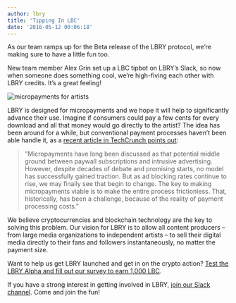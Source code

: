 ```yaml
---
author: lbry
title: 'Tipping In LBC'
date: '2016-05-12 00:06:18'
---
```

As our team ramps up for the Beta release of the LBRY protocol, we’re making sure to have a little fun too.

New team member Alex Grin set up a LBC tipbot on LBRY’s Slack, so now when someone does something cool, we’re high-fiving each other with LBRY credits. It’s a great feeling!

![micropayments for artists](/img/micropayment-tip-busker.jpg)

LBRY is designed for micropayments and we hope it will help to significantly advance their use. Imagine if consumers could pay a few cents for every download and all that money would go directly to the artist? The idea has been around for a while, but conventional payment processes haven’t been able handle it, as a [recent article in TechCrunch points out](http://techcrunch.com/2016/05/04/the-rise-of-a-new-era-in-the-monetization-of-digital-content/):

>”Micropayments have long been discussed as that potential middle ground between paywall subscriptions and intrusive advertising. However, despite decades of debate and promising starts, no model has successfully gained traction. But as ad blocking rates continue to rise, we may finally see that begin to change. The key to making micropayments viable is to make the entire process frictionless. That, historically, has been a challenge, because of the reality of payment processing costs.”

We believe cryptocurrencies and blockchain technology are the key to solving this problem. Our vision for LBRY is to allow all content producers – from large media organizations to independent artists – to sell their digital media directly to their fans and followers instantaneously, no matter the payment size.

Want to help us get LBRY launched and get in on the crypto action? [Test the LBRY Alpha and fill out our survey to earn 1,000 LBC](https://lbry.io/get).

If you have a strong interest in getting involved in LBRY, [join our Slack channel](https://lbry-slackin.herokuapp.com). Come and join the fun!
